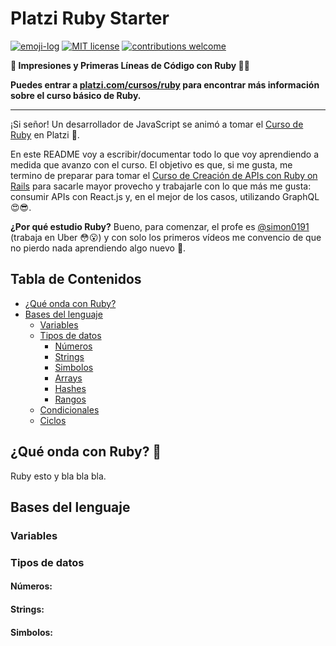 # Platzi Ruby Starter

[![emoji-log](https://cdn.rawgit.com/ahmadawais/stuff/ca97874/emoji-log/non-flat-round.svg)](https://github.com/ahmadawais/Emoji-Log/)
[![MIT license](https://img.shields.io/badge/license-MIT-brightgreen.svg)](http://opensource.org/licenses/MIT)
[![contributions welcome](https://img.shields.io/badge/contributions-welcome-brightgreen.svg?style=flat)](https://github.com/juandc/platzi-ruby-starter/issues)

**:gem: Impresiones y Primeras Líneas de Código con Ruby :strawberry::rugby_football:**

**Puedes entrar a [platzi.com/cursos/ruby](https://platzi.com/cursos/ruby/) para encontrar más información sobre el curso básico de Ruby.**

---

¡Si señor! Un desarrollador de JavaScript se animó a tomar el [Curso de Ruby](https://platzi.com/cursos/ruby/) en Platzi :tada:.

En este README voy a escribir/documentar todo lo que voy aprendiendo a medida que avanzo con el curso. El objetivo es que, si me gusta, me termino de preparar para tomar el [Curso de Creación de APIs con Ruby on Rails](https://platzi.com/cursos/ror/) para sacarle mayor provecho y trabajarle con lo que más me gusta: consumir APIs con React.js y, en el mejor de los casos, utilizando GraphQL :heart_eyes::sunglasses:.

**¿Por qué estudio Ruby?** Bueno, para comenzar, el profe es [@simon0191](https://twitter.com/simon0191) (trabaja en Uber :flushed::open_mouth:) y con solo los primeros vídeos me convencio de que no pierdo nada aprendiendo algo nuevo :muscle:.

<!-- --- -->

## Tabla de Contenidos

- [¿Qué onda con Ruby?](#)
- [Bases del lenguaje](#)
  - [Variables](#)
  - [Tipos de datos](#)
    - [Números](#)
    - [Strings](#)
    - [Simbolos](#)
    - [Arrays](#)
    - [Hashes](#)
    - [Rangos](#)
  - [Condicionales](#)
  - [Ciclos](#)

## ¿Qué onda con Ruby? :thinking:

Ruby esto y bla bla bla.

## Bases del lenguaje

### Variables

### Tipos de datos

#### Números:

#### Strings:

#### Simbolos:
